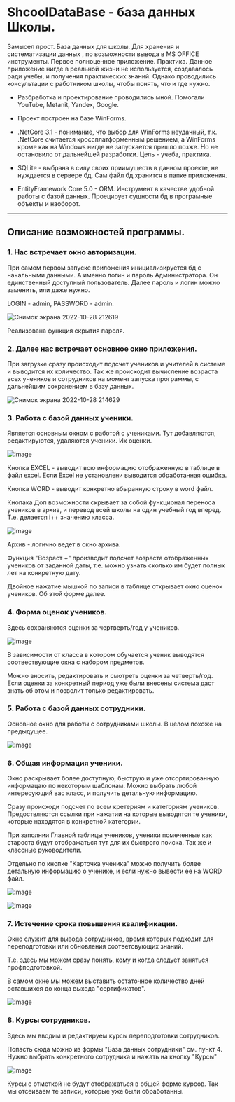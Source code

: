 # ShcoolDataBase - база данных Школы.
Замысел прост. База данных для школы. Для хранения и систематизации данных , по возможности вывода в MS OFFICE инструменты. Первое полноценное приложение. Практика. 
Данное приложение нигде в реальной жизни не используется, создавалось ради учебы, и получения практических знаний. Однако проводились консультации с работником школы, чтобы понять, что и где нужно.

- Разбработка и проектирование проводились мной. Помогали YouTube, Metanit, Yandex, Google.

- Проект построен на базе WinForms.

- .NetCore 3.1 - понимание, что выбор для WinForms неудачный, т.к. .NetCore считается кроссплатформенным решением, а WinForms кроме как на Windows нигде не запускается пришло позже. Но не остановило от дальнейшей разработки. Цель - учеба, практика.

- SQLite - выбрана в силу своих приимуществ в данном проекте, не нуждается в сервере бд. Сам файл бд хранится в папке приложения.

- EntityFramework Core 5.0 - ORM. Инструмент в качестве удобной работы с базой данных. Проецирует сущности бд в програмные объекты и наоборот.

---

## Описание возможностей программы.

### 1. Нас встречает окно авторизации.
При самом первом запуске приложения инициализируется бд с начальными данными. А именно логин и пароль Администратора. Он единственный доступный пользователь.
Далее пароль и логин можно заменить, или даже нужно.

LOGIN - admin, PASSWORD - admin.

![Снимок экрана 2022-10-28 212619](https://user-images.githubusercontent.com/84070601/198708004-ab52ea3d-13aa-43fe-bcc5-8961c40dddc1.png)

Реализована функция скрытия пароля.

### 2. Далее нас встречает основное окно приложения.

При загрузке сразу происходит подсчет учеников и учителей в системе и выводится их количество. Так же происходит вычисление возраста всех учеников и сотрудников на момент запуска программы, с дальнейшим сохранением в базу данных.


![Снимок экрана 2022-10-28 214629](https://user-images.githubusercontent.com/84070601/198710942-13c50233-ff41-442a-aefc-3d195cfc5750.png)


### 3. Работа с базой данных ученики.
Является основным окном с работой с учениками. Тут добавляются, редактируются, удаляются ученики. Их оценки. 

![image](https://user-images.githubusercontent.com/84070601/198710807-154b19d5-0115-4b3d-acfe-49d27703798a.png)

Кнопка EXCEL - выводит всю информацию отображенную в таблице в файл excel. Если Excel не установлени выводится обработанная ошибка.

Кнопка WORD - выводит конкретно вбыранную строку в word файл.

Кнопака Доп возможности скрывает за собой функционал переноса учеников в архив, и перевод всей школы на один учебный год вперед. Т.е. делается i++ значению класса.

![image](https://user-images.githubusercontent.com/84070601/198713983-75cc778e-de89-45fd-9f3b-b23eb1d3ed08.png)

Архив - логично ведет в окно архива.

Функция "Возраст +" производит подсчет возраста отображенных учеников от заданной даты, т.е. можно узнать сколько им будет полных лет на конкретную дату.

Двойное нажатие мышкой по записи в таблице открывает окно оценок учеников. Об этой форме далее.

### 4. Форма оценок учеников.

Здесь сохраняются оценки за чертверть/год у учеников.

![image](https://user-images.githubusercontent.com/84070601/200625021-d0081ebe-def6-47a6-9a23-4537fb3e9616.png)

В зависимости от класса в котором обучается ученик выводятся соотвествующие окна с набором предметов.

Можно вносить, редактировать и смотреть оценки за четверть/год. Если оценки за конкретный период уже были внесены система даст знать об этом и позволит только редактировать.


### 5. Работа с базой данных сотрудники.
Основное окно для работы с сотрудниками школы. В целом похоже на предыдущее. 

![image](https://user-images.githubusercontent.com/84070601/199003029-4a494536-dbe9-4000-bad7-2201877b2678.png)

### 6. Общая информация ученики.
Окно раскрывает более доступную, быструю и уже отсортированную информацаю по некоторым шаблонам.
Можно выбрать любой интересующий вас класс, и получить детальную информацию. 

Сразу происходи подсчет по всем кретериям и категориям учеников. Предоствляются ссылки при нажатии на которые выводятся те ученики, которые находятся в конкретной категории.

При заполнии Главной таблицы учеников, ученики помеченные как староста будут отображаться тут для их быстрого поиска. Так же и классные руководители.

Отдельно по кнопке "Карточка ученика" можно получить более детальную информацию о ученике, и если нужно вывести ее на WORD файл.

![image](https://user-images.githubusercontent.com/84070601/199004636-b728fdf4-73b4-49b8-90f1-363e17e83d30.png)

![image](https://user-images.githubusercontent.com/84070601/199005028-72fef55c-b965-4269-82c4-c388d537b492.png)

### 7. Истечение срока повышения квалификации.
Окно служит для вывода сотрудников, время которых подходит для переподготовки или обновления соответсвующих знаний.

Т.е. здесь мы можем сразу понять, кому и когда следует заняться профподготовкой.

В самом окне мы можем выставить остаточное количество дней оставшихся до конца выхода "сертификатов".

![image](https://user-images.githubusercontent.com/84070601/199007084-d3d1ba8b-b58b-4bda-bd9b-bbbde60b05a0.png)

### 8. Курсы сотрудников.
Здесь мы вводим и редактируем курсы переподготовки сотрудников.

Попасть сюда можно из формы "База данных сотрудники" см. пункт 4. Нужно выбрать конкретного сотрудника и нажать на кнопку "Курсы"

![image](https://user-images.githubusercontent.com/84070601/199007687-976325a3-ad4a-426c-ad86-f4691ba6fcc7.png)

Курсы с отметкой не будут отображаться в общей форме курсов. Так мы отсеиваем те записи, которые уже были обработанны.













